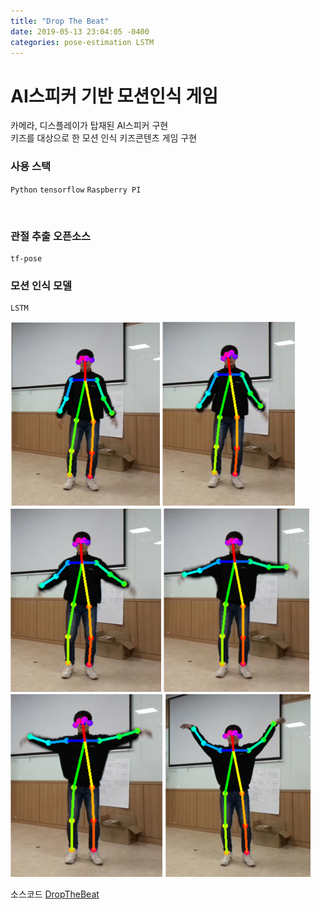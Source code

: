 ```yaml
---
title: "Drop The Beat"
date: 2019-05-13 23:04:05 -0400
categories: pose-estimation LSTM  
---
```

# AI스피커 기반 모션인식 게임 <br>

카메라, 디스플레이가 탑재된 AI스피커 구현<br>
키즈를 대상으로 한 모션 인식 키즈콘텐츠 게임 구현 <br>

### 사용 스택 <br>

`Python` `tensorflow` `Raspberry PI`

<br>

### 관절 추출 오픈소스
```
tf-pose
```

### 모션 인식 모델
```
LSTM
```

![pose1](../image/pose1.png)
![pose2](../image/pose2.png)
![pose3](../image/pose3.png)
![pose4](../image/pose4.png)
![pose5](../image/pose5.png)
![pose6](../image/pose6.png)

소스코드 [DropTheBeat][dropthebeat-gh]

[dropthebeat-gh]:   https://github.com/koseokkyu/AI_tfPose_Project
